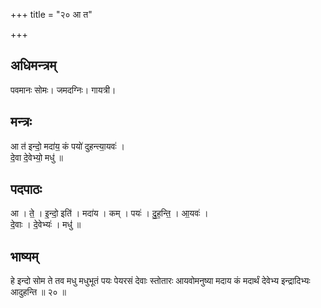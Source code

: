 +++
title = "२० आ त"

+++
## अधिमन्त्रम्
पवमानः सोमः। जमदग्निः। गायत्री।

## मन्त्रः
आ त॑ इन्दो॒ मदा॑य॒ कं पयो॑ दुहन्त्या॒यवः॑ ।  
दे॒वा दे॒वेभ्यो॒ मधु॑ ॥

## पदपाठः
आ । ते॒ । इ॒न्दो॒ इति॑ । मदा॑य । कम् । पयः॑ । दु॒ह॒न्ति॒ । आ॒यवः॑ ।  
दे॒वाः । दे॒वेभ्यः॑ । मधु॑ ॥

## भाष्यम्
हे इन्दो सोम ते तव मधु मधुभूतं पयः पेयरसं देवाः स्तोतारः आयवोमनुष्या मदाय कं मदार्थं देवेभ्य इन्द्रादिभ्यः आदुहन्ति ॥ २० ॥